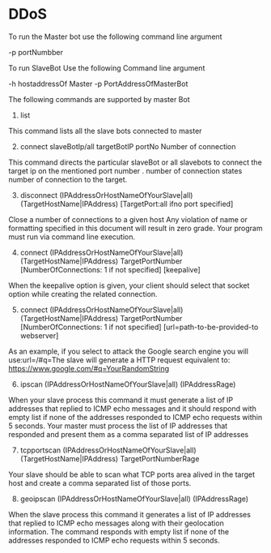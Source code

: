 # DDoS

To run the Master bot use the following command line argument

-p portNumbber

To run SlaveBot Use the following Command line argument

-h hostaddressOf Master -p PortAddressOfMasterBot


The following commands are supported by master Bot

1. list

This command lists all the slave bots connected to master

2. connect slaveBotIp/all targetBotIP portNo Number of connection

This command directs the particular slaveBot or all slavebots to connect the target ip on the mentioned port number . number of connection states number of connection to the target.

3. disconnect (IPAddressOrHostNameOfYourSlave|all) (TargetHostName|IPAddress) [TargetPort:all ifno port specified]

Close a number of connections to a given host Any violation of name or formatting specified in this document will result in zero grade. Your program must run via command line execution.

4. connect (IPAddressOrHostNameOfYourSlave|all) (TargetHostName|IPAddress) TargetPortNumber [NumberOfConnections: 1 if not specified] [keepalive]

When the keepalive option is given, your client should select that socket option while creating the related connection.

5. connect (IPAddressOrHostNameOfYourSlave|all) (TargetHostName|IPAddress) TargetPortNumber [NumberOfConnections: 1 if not specified] [url=path-to-be-provided-to webserver]

As an example, if you select to attack the Google search engine you will use:url=/#q=The slave will generate a HTTP request equivalent to: https://www.google.com/#q=YourRandomString

6. ipscan (IPAddressOrHostNameOfYourSlave|all) (IPAddressRage)

When your slave process this command it must generate a list of IP addresses that replied to ICMP echo messages and it should respond with empty list if none of the addresses responded to ICMP echo requests within 5 seconds. Your master must process the list of IP addresses that responded and present them as a comma separated list of IP addresses

7. tcpportscan (IPAddressOrHostNameOfYourSlave|all) (TargetHostName|IPAddress) TargetPortNumberRage

Your slave should be able to scan what TCP ports area alived in the target host and create a comma separated list of those ports.

8. geoipscan (IPAddressOrHostNameOfYourSlave|all) (IPAddressRage)

When the slave process this command it  generates a list of IP addresses that replied to ICMP echo messages along with their geolocation information. The command  responds with empty list if none of the addresses responded to ICMP echo requests within 5 seconds.
